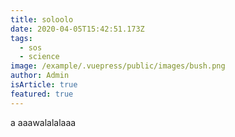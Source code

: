 ```yaml
---
title: soloolo
date: 2020-04-05T15:42:51.173Z
tags:
  - sos
  - science
image: /example/.vuepress/public/images/bush.png
author: Admin
isArticle: true
featured: true
---
```

  a aaawalalalaaa